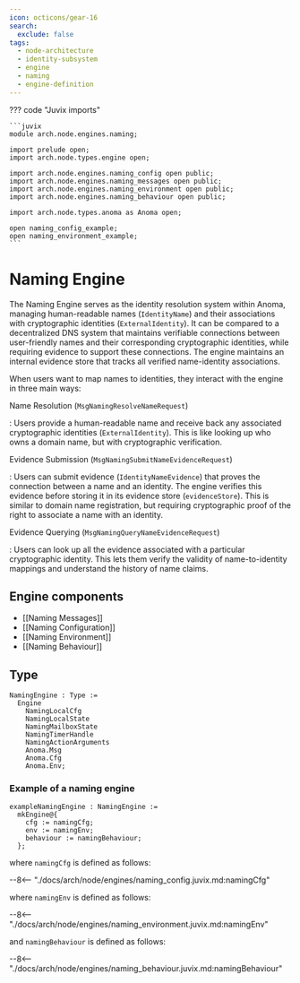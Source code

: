 ```yaml
---
icon: octicons/gear-16
search:
  exclude: false
tags:
  - node-architecture
  - identity-subsystem
  - engine
  - naming
  - engine-definition
---
```


??? code "Juvix imports"

    ```juvix
    module arch.node.engines.naming;

    import prelude open;
    import arch.node.types.engine open;

    import arch.node.engines.naming_config open public;
    import arch.node.engines.naming_messages open public;
    import arch.node.engines.naming_environment open public;
    import arch.node.engines.naming_behaviour open public;

    import arch.node.types.anoma as Anoma open;

    open naming_config_example;
    open naming_environment_example;
    ```

# Naming Engine

The Naming Engine serves as the identity resolution system within Anoma, managing human-readable
names (`IdentityName`) and their associations with cryptographic identities (`ExternalIdentity`).
It can be compared to a decentralized DNS system that maintains verifiable connections between
user-friendly names and their corresponding cryptographic identities, while requiring evidence to
support these connections. The engine maintains an internal evidence store that tracks all verified
name-identity associations.

When users want to map names to identities, they interact with the engine in three main ways:

Name Resolution (`MsgNamingResolveNameRequest`)

: Users provide a human-readable name and receive
back any associated cryptographic identities (`ExternalIdentity`). This is like looking up who owns
a domain name, but with cryptographic verification.

Evidence Submission (`MsgNamingSubmitNameEvidenceRequest`)

: Users can submit evidence
(`IdentityNameEvidence`) that proves the connection between a name and an identity. The engine
verifies this evidence before storing it in its evidence store (`evidenceStore`). This is similar to
domain name registration, but requiring cryptographic proof of the right to associate a name with an
identity.

Evidence Querying (`MsgNamingQueryNameEvidenceRequest`)

: Users can look up all the evidence
associated with a particular cryptographic identity. This lets them verify the validity of
name-to-identity mappings and understand the history of name claims.

## Engine components

- [[Naming Messages]]
- [[Naming Configuration]]
- [[Naming Environment]]
- [[Naming Behaviour]]

## Type

<!-- --8<-- [start:NamingEngine] -->
```juvix
NamingEngine : Type :=
  Engine
    NamingLocalCfg
    NamingLocalState
    NamingMailboxState
    NamingTimerHandle
    NamingActionArguments
    Anoma.Msg
    Anoma.Cfg
    Anoma.Env;
```
<!-- --8<-- [end:NamingEngine] -->

### Example of a naming engine

<!-- --8<-- [start:exampleNamingEngine] -->
```juvix
exampleNamingEngine : NamingEngine :=
  mkEngine@{
    cfg := namingCfg;
    env := namingEnv;
    behaviour := namingBehaviour;
  };
```
<!-- --8<-- [start:exampleNamingEngine] -->

where `namingCfg` is defined as follows:

--8<-- "./docs/arch/node/engines/naming_config.juvix.md:namingCfg"

where `namingEnv` is defined as follows:

--8<-- "./docs/arch/node/engines/naming_environment.juvix.md:namingEnv"

and `namingBehaviour` is defined as follows:

--8<-- "./docs/arch/node/engines/naming_behaviour.juvix.md:namingBehaviour"
